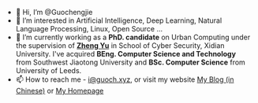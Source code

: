 - 👋 Hi, I’m @Guochengjie
- 👀 I’m interested in Artificial Intelligence, Deep Learning, Natural Language Processing, Linux, Open Source ...
- 🌱 I’m currently working as a <b>PhD. candidate</b> on Urban Computing under the supervision of <b>[Zheng Yu](http://urban-computing.com/yuzheng)</b> in School of Cyber Security, Xidian University. 
  I've acquired <b>BEng. Computer Science and Technology</b> from Southwest Jiaotong University and <b>BSc. Computer Science</b> from University of Leeds.
- 📫 How to reach me - i@guoch.xyz, or visit my website [My Blog (in Chinese)](https://guoch.xyz) or [My Homepage](https://b4a.me)

<!---
Guochengjie/Guochengjie is a ✨ special ✨ repository because its `README.md` (this file) appears on your GitHub profile.
You can click the Preview link to take a look at your changes.
--->
